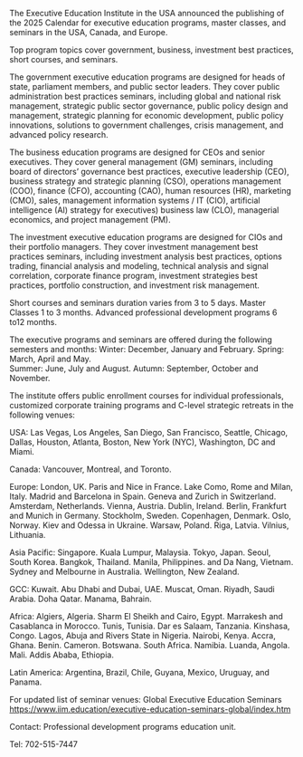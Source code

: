 The Executive Education Institute in the USA announced the publishing of the 2025 Calendar for executive education programs, master classes, and seminars in the USA, Canada, and Europe. 

Top program topics cover government, business, investment best practices, short courses, and seminars. 

The government executive education programs are designed for heads of state, parliament members, and public sector leaders. They cover public administration best practices seminars, including global and national risk management, strategic public sector governance, public policy design and management, strategic planning for economic development, public policy innovations, solutions to government challenges, crisis management, and advanced policy research. 

The business education programs are designed for CEOs and senior executives. They cover general management (GM) seminars, including board of directors’ governance best practices, executive leadership (CEO), business strategy and strategic planning (CSO), operations management (COO), finance (CFO), accounting (CAO), human resources (HR), marketing (CMO), sales, management information systems / IT (CIO), artificial intelligence (AI) strategy for executives) business law (CLO), managerial economics, and project management (PM). 

The investment executive education programs are designed for CIOs and their portfolio managers. They cover investment management best practices seminars, including investment analysis best practices, options trading, financial analysis and modeling, technical analysis and signal correlation, corporate finance program, investment strategies best practices, portfolio construction, and investment risk management. 

Short courses and seminars duration varies from 3 to 5 days. Master Classes 1 to 3 months. Advanced professional development programs 6 to12 months. 

The executive programs and seminars are offered during the following semesters and months: 
Winter: December, January and February. 
Spring: March, April and May.  
Summer: June, July and August. 
Autumn: September, October and November. 

The institute offers public enrollment courses for individual professionals, customized corporate training programs and C-level strategic retreats in the following venues:

USA: Las Vegas, Los Angeles, San Diego, San Francisco, Seattle, Chicago, Dallas, Houston, Atlanta, Boston, New York (NYC), Washington, DC and Miami. 

Canada: Vancouver, Montreal, and Toronto. 

Europe: London, UK.  Paris and Nice in France. Lake Como, Rome and Milan, Italy. Madrid and Barcelona in Spain.  Geneva and Zurich in Switzerland. Amsterdam, Netherlands. Vienna, Austria. Dublin, Ireland. Berlin, Frankfurt and Munich in Germany. Stockholm, Sweden. Copenhagen, Denmark. Oslo, Norway.  Kiev and Odessa in Ukraine. Warsaw, Poland. Riga, Latvia. Vilnius, Lithuania. 

Asia Pacific: Singapore. Kuala Lumpur, Malaysia. Tokyo, Japan. Seoul, South Korea. Bangkok, Thailand. Manila, Philippines. and Da Nang, Vietnam. Sydney and Melbourne in Australia. Wellington, New Zealand.  

GCC: Kuwait. Abu Dhabi and Dubai, UAE. Muscat, Oman. Riyadh, Saudi Arabia. Doha Qatar. Manama, Bahrain.

Africa: Algiers, Algeria. Sharm El Sheikh and Cairo, Egypt. Marrakesh and Casablanca in Morocco. Tunis, Tunisia. Dar es Salaam, Tanzania. Kinshasa, Congo. Lagos, Abuja and Rivers State in Nigeria. Nairobi, Kenya. Accra, Ghana.  Benin. Cameron. Botswana. South Africa. Namibia. Luanda, Angola. Mali. Addis Ababa, Ethiopia.

Latin America: Argentina, Brazil, Chile, Guyana, Mexico, Uruguay, and Panama. 



For updated list of seminar venues: 
 Global Executive Education Seminars
https://www.iim.education/executive-education-seminars-global/index.htm

Contact: Professional development programs education unit. 

Tel:  702-515-7447
